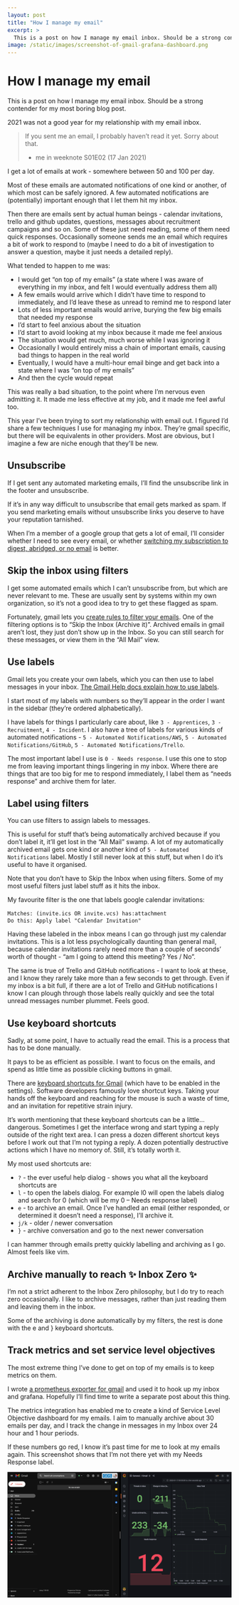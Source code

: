 ```yaml
---
layout: post
title: "How I manage my email"
excerpt: >
  This is a post on how I manage my email inbox. Should be a strong contender for my most boring blog post.
image: /static/images/screenshot-of-gmail-grafana-dashboard.png
---
```


# How I manage my email

This is a post on how I manage my email inbox. Should be a strong contender for my most boring blog post.

2021 was not a good year for my relationship with my email inbox.

> If you sent me an email, I probably haven’t read it yet. Sorry about that.
> - me in weeknote S01E02 (17 Jan 2021)

I get a lot of emails at work - somewhere between 50 and 100 per day.

Most of these emails are automated notifications of one kind or another, of which most can be safely ignored. A few automated notifications are (potentially) important enough that I let them hit my inbox.

Then there are emails sent by actual human beings - calendar invitations, trello and github updates, questions, messages about recruitment campaigns and so on. Some of these just need reading, some of them need quick responses. Occasionally someone sends me an email which requires a bit of work to respond to (maybe I need to do a bit of investigation to answer a question, maybe it just needs a detailed reply).

What tended to happen to me was:

- I would get “on top of my emails” (a state where I was aware of everything in my inbox, and felt I would eventually address them all)
- A few emails would arrive which I didn’t have time to respond to immediately, and I’d leave these as unread to remind me to respond later
- Lots of less important emails would arrive, burying the few big emails that needed my response
- I’d start to feel anxious about the situation
- I’d start to avoid looking at my inbox because it made me feel anxious
- The situation would get much, much worse while I was ignoring it
- Occasionally I would entirely miss a chain of important emails, causing bad things to happen in the real world
- Eventually, I would have a multi-hour email binge and get back into a state where I was “on top of my emails”
- And then the cycle would repeat

This was really a bad situation, to the point where I’m nervous even admitting it. It made me less effective at my job, and it made me feel awful too.

This year I’ve been trying to sort my relationship with email out. I figured I’d share a few techniques I use for managing my inbox. They’re gmail specific, but there will be equivalents in other providers. Most are obvious, but I imagine a few are niche enough that they'll be new.

## Unsubscribe

If I get sent any automated marketing emails, I’ll find the unsubscribe link in the footer and unsubscribe.

If it’s in any way difficult to unsubscribe that email gets marked as spam. If you send marketing emails without unsubscribe links you deserve to have your reputation tarnished.

When I’m a member of a google group that gets a lot of email, I’ll consider whether I need to see every email, or whether [switching my subscription to digest, abridged, or no email](https://support.google.com/groups/answer/9792489) is better.

## Skip the inbox using filters

I get some automated emails which I can’t unsubscribe from, but which are never relevant to me. These are usually sent by systems within my own organization, so it’s not a good idea to try to get these flagged as spam.

Fortunately, gmail lets you [create rules to filter your emails](https://support.google.com/mail/answer/6579). One of the filtering options is to “Skip the Inbox (Archive it)”. Archived emails in gmail aren’t lost, they just don’t show up in the Inbox. So you can still search for these messages, or view them in the “All Mail” view.

## Use labels

Gmail lets you create your own labels, which you can then use to label messages in your inbox. [The Gmail Help docs explain how to use labels](https://support.google.com/mail/answer/118708).

I start most of my labels with numbers so they’ll appear in the order I want in the sidebar (they’re ordered alphabetically).

I have labels for things I particularly care about, like `3 - Apprentices`, `3 - Recruitment`, `4 - Incident`. I also have a tree of labels for various kinds of automated notifications - `5 - Automated Notifications/AWS`, `5 - Automated Notifications/GitHub`, `5 - Automated Notifications/Trello`.

The most important label I use is `0 - Needs response`. I use this one to stop me from leaving important things lingering in my inbox. Where there are things that are too big for me to respond immediately, I label them as “needs response” and archive them for later.

## Label using filters

You can use filters to assign labels to messages.

This is useful for stuff that’s being automatically archived because if you don’t label it, it’ll get lost in the “All Mail” swamp. A lot of my automatically archived email gets one kind or another kind of `5 - Automated Notifications` label. Mostly I still never look at this stuff, but when I do it’s useful to have it organised.

Note that you don’t have to Skip the Inbox when using filters. Some of my most useful filters just label stuff as it hits the inbox.

My favourite filter is the one that labels google calendar invitations:

```
Matches: (invite.ics OR invite.vcs) has:attachment
Do this: Apply label "Calendar Invitation"
```

Having these labeled in the inbox means I can go through just my calendar invitations. This is a lot less psychologically daunting than general mail, because calendar invitations rarely need more than a couple of seconds’ worth of thought - “am I going to attend this meeting? Yes / No”.

The same is true of Trello and GitHub notifications - I want to look at these, and I know they rarely take more than a few seconds to get through. Even if my inbox is a bit full, if there are a lot of Trello and GitHub notifications I know I can plough through those labels really quickly and see the total unread messages number plummet. Feels good.

## Use keyboard shortcuts

Sadly, at some point, I have to actually read the email. This is a process that has to be done manually.

It pays to be as efficient as possible. I want to focus on the emails, and spend as little time as possible clicking buttons in gmail.

There are [keyboard shortcuts for Gmail](https://support.google.com/mail/answer/6594?hl=en) (which have to be enabled in the settings). Software developers famously love shortcut keys. Taking your hands off the keyboard and reaching for the mouse is such a waste of time, and an invitation for repetitive strain injury.

It’s worth mentioning that these keyboard shortcuts can be a little… dangerous. Sometimes I get the interface wrong and start typing a reply outside of the right text area. I can press a dozen different shortcut keys before I work out that I’m not typing a reply. A dozen potentially destructive actions which I have no memory of. Still, it’s totally worth it.

My most used shortcuts are:

- `?` - the ever useful help dialog - shows you what all the keyboard shortcuts are
- `l` - to open the labels dialog. For example l0 will open the labels dialog and search for 0 (which will be my 0 – Needs response label)
- `e` - to archive an email. Once I’ve handled an email (either responded, or determined it doesn’t need a response), I’ll archive it.
- `j/k` - older / newer conversation
- `}` - archive conversation and go to the next newer conversation

I can hammer through emails pretty quickly labelling and archiving as I go. Almost feels like vim.

## Archive manually to reach ✨ Inbox Zero ✨

I’m not a strict adherent to the Inbox Zero philosophy, but I do try to reach zero occasionally. I like to archive messages, rather than just reading them and leaving them in the inbox.

Some of the archiving is done automatically by my filters, the rest is done with the e and } keyboard shortcuts.

## Track metrics and set service level objectives

The most extreme thing I’ve done to get on top of my emails is to keep metrics on them.

I wrote [a prometheus exporter for gmail](https://github.com/richardTowers/prometheus-gmail-exporter-go) and used it to hook up my inbox and grafana. Hopefully I’ll find time to write a separate post about this thing.

The metrics integration has enabled me to create a kind of Service Level Objective dashboard for my emails. I aim to manually archive about 30 emails per day, and I track the change in messages in my Inbox over 24 hour and 1 hour periods.

If these numbers go red, I know it’s past time for me to look at my emails again. This screenshot shows that I’m not there yet with my Needs Response label.

![Screenshot showing an empty gmail inbox alongside a grafana dashboard with various metrics. The metrics show 0 Threads in Inbox (green), -211 Change in Inbox (green), 233 Emails archived (green), -34 Change in Inbox (green), and 12 Needs Response (red). There are line graphs showing a downward trend in Inbox Total and a slight upward trend in Needs Response.](/static/images/screenshot-of-gmail-grafana-dashboard.png)
